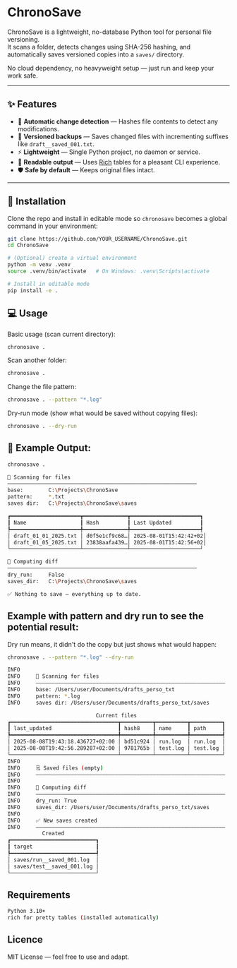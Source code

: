 # ChronoSave

ChronoSave is a lightweight, no-database Python tool for personal file versioning.  
It scans a folder, detects changes using SHA-256 hashing, and automatically saves versioned copies into a `saves/` directory.

No cloud dependency, no heavyweight setup — just run and keep your work safe.

---

## ✨ Features
- 📂 **Automatic change detection** — Hashes file contents to detect any modifications.
- 📝 **Versioned backups** — Saves changed files with incrementing suffixes like `draft__saved_001.txt`.
- ⚡ **Lightweight** — Single Python project, no daemon or service.
- 🎨 **Readable output** — Uses [Rich](https://github.com/Textualize/rich) tables for a pleasant CLI experience.
- 🛡 **Safe by default** — Keeps original files intact.

---

## 🚀 Installation

Clone the repo and install in editable mode so `chronosave` becomes a global command in your environment:

```bash
git clone https://github.com/YOUR_USERNAME/ChronoSave.git
cd ChronoSave

# (Optional) create a virtual environment
python -m venv .venv
source .venv/bin/activate   # On Windows: .venv\Scripts\activate

# Install in editable mode
pip install -e .
```


## 💻 Usage
Basic usage (scan current directory):
```bash
chronosave .
```

Scan another folder:
```bash
chronosave .
```

Change the file pattern:
```bash
chronosave . --pattern "*.log"
```

Dry-run mode (show what would be saved without copying files):
```bash
chronosave . --dry-run
```

## 📌 Example Output:
```bash
chronosave .

📂 Scanning for files
────────────────────────────────────────────────────────────
base:        C:\Projects\ChronoSave
pattern:     *.txt
saves dir:   C:\Projects\ChronoSave\saves

┏━━━━━━━━━━━━━━━━━━━━━━┳━━━━━━━━━━━━━━┳━━━━━━━━━━━━━━━━━━━━━━┓
┃ Name                 ┃ Hash         ┃ Last Updated         ┃
┡━━━━━━━━━━━━━━━━━━━━━━╇━━━━━━━━━━━━━━╇━━━━━━━━━━━━━━━━━━━━━━┩
│ draft_01_01_2025.txt │ d0f5e1cf9c68…│ 2025-08-01T15:42:42+02│
│ draft_01_05_2025.txt │ 23838aafa439…│ 2025-08-01T15:42:56+02│
└──────────────────────┴──────────────┴──────────────────────┘

🧮 Computing diff
────────────────────────────────────────────────────────────
dry_run:     False
saves_dir:   C:\Projects\ChronoSave\saves

✅ Nothing to save — everything up to date.
```

## Example with pattern and dry run to see the potential result:
Dry run means, it didn't do the copy but just shows what would happen:
```bash
chronosave . --pattern "*.log" --dry-run

INFO
INFO     📂 Scanning for files
INFO     ————————————————————————————————————————————————————————————
INFO     base: /Users/user/Documents/drafts_perso_txt
INFO     pattern: *.log
INFO     saves dir: /Users/user/Documents/drafts_perso_txt/saves

                            Current files
┏━━━━━━━━━━━━━━━━━━━━━━━━━━━━━━━━━━┳━━━━━━━━━━┳━━━━━━━━━━┳━━━━━━━━━━┓
┃ last_updated                     ┃ hash8    ┃ name     ┃ path     ┃
┡━━━━━━━━━━━━━━━━━━━━━━━━━━━━━━━━━━╇━━━━━━━━━━╇━━━━━━━━━━╇━━━━━━━━━━┩
│ 2025-08-08T19:43:18.436727+02:00 │ bd51c924 │ run.log  │ run.log  │
│ 2025-08-08T19:42:56.289287+02:00 │ 9781765b │ test.log │ test.log │
└──────────────────────────────────┴──────────┴──────────┴──────────┘
INFO
INFO     🗒️ Saved files (empty)
INFO     ————————————————————————————————————————————————————————————
INFO
INFO     🧮 Computing diff
INFO     ————————————————————————————————————————————————————————————
INFO     dry_run: True
INFO     saves_dir: /Users/user/Documents/drafts_perso_txt/saves
INFO
INFO     ✅ New saves created
INFO     ————————————————————————————————————————————————————————————
           Created
┏━━━━━━━━━━━━━━━━━━━━━━━━━━━┓
┃ target                    ┃
┡━━━━━━━━━━━━━━━━━━━━━━━━━━━┩
│ saves/run__saved_001.log  │
│ saves/test__saved_001.log │
└───────────────────────────┘
```

## Requirements
```bash
Python 3.10+
rich for pretty tables (installed automatically)
```


## Licence
MIT License — feel free to use and adapt.

















